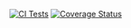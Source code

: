 [![CI Tests](https://github.com/ULL-ESIT-INF-DSI-2425/prct06-generics-solid-AMM011/actions/workflows/ci.yml/badge.svg)](https://github.com/ULL-ESIT-INF-DSI-2425/prct06-generics-solid-AMM011/actions/workflows/ci.yml)
[![Coverage Status](https://coveralls.io/repos/github/ULL-ESIT-INF-DSI-2425/prct06-generics-solid-AMM011/badge.svg?branch=main)](https://coveralls.io/github/ULL-ESIT-INF-DSI-2425/prct06-generics-solid-AMM011?branch=main)
